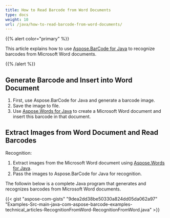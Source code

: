 ```yaml
---
title: How to Read Barcode from Word Documents
type: docs
weight: 10
url: /java/how-to-read-barcode-from-word-documents/
---
```


{{% alert color="primary" %}} 

This article explains how to use [Aspose.BarCode for Java](https://reference.aspose.com/java/barcode/) to recognize barcodes from Microsoft Word documents.

{{% /alert %}} 
## **Generate Barcode and Insert into Word Document**
1. First, use Aspose.BarCode for Java and generate a barcode image.
1. Save the image to file.
1. Use [Aspose.Words for Java](http://www.aspose.com/products/words) to create a Microsoft Word document and insert this barcode in that document.
## **Extract Images from Word Document and Read Barcodes**
Recognition:

1. Extract images from the Microsoft Word document using [Aspose.Words for Java](http://www.aspose.com/products/words).
1. Pass the images to Aspose.BarCode for Java for recognition.

The followin below is a complete Java program that generates and recognizes barcodes from Microsoft Word documents.

{{< gist "aspose-com-gists" "9dea2dd38be50330a824dd05da062a97" "Examples-Src-main-java-com-aspose-barcode-examples-technical_articles-RecognitionFromWord-RecognitionFromWord.java" >}}

